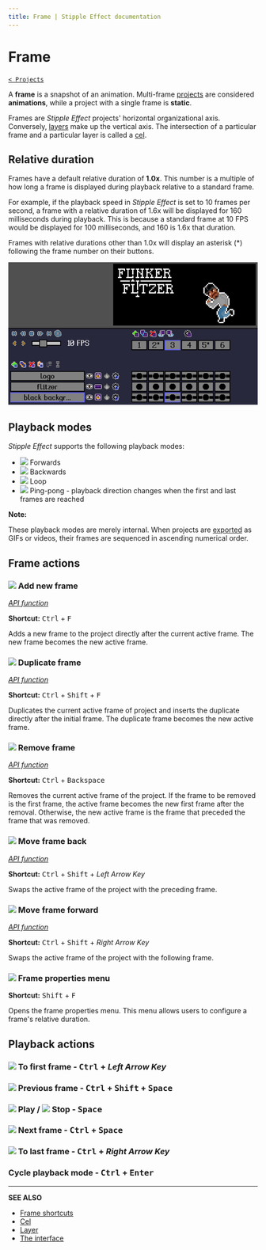 ```yaml
---
title: Frame | Stipple Effect documentation
---
```


# Frame

[`< Projects`](./project.md)

A **frame** is a snapshot of an animation. Multi-frame [projects](./project.md) are considered **animations**, while a project with a single frame is **static**.

Frames are *Stipple Effect* projects' horizontal organizational axis. Conversely, [layers](./layer.md) make up the vertical axis. The intersection of a particular frame and a particular layer is called a [cel](./cel.md).

## Relative duration

Frames have a default relative duration of **1.0x**. This number is a multiple of how long a frame is displayed during playback relative to a standard frame.

For example, if the playback speed in *Stipple Effect* is set to 10 frames per second, a frame with a relative duration of 1.6x will be displayed for 160 milliseconds during playback. This is because a standard frame at 10 FPS would be displayed for 100 milliseconds, and 160 is 1.6x that duration.

Frames with relative durations other than 1.0x will display an asterisk (*) following the frame number on their buttons.

![](./assets/graphics/relative-duration.gif)

## Playback modes

*Stipple Effect* supports the following playback modes:
* ![](https://raw.githubusercontent.com/jbunke/stipple-effect/master/res/icons/forwards.png) Forwards
* ![](https://raw.githubusercontent.com/jbunke/stipple-effect/master/res/icons/backwards.png) Backwards
* ![](https://raw.githubusercontent.com/jbunke/stipple-effect/master/res/icons/loop.png) Loop
* ![](https://raw.githubusercontent.com/jbunke/stipple-effect/master/res/icons/pong.png) Ping-pong - playback direction changes when the first and last frames are reached

**Note:**

These playback modes are merely internal. When projects are [exported](./save.md) as GIFs or videos, their frames are sequenced in ascending numerical order.

## Frame actions

### ![](https://raw.githubusercontent.com/jbunke/stipple-effect/master/res/icons/new_frame.png) Add new frame

[*API function*](../api/project.md#add_frame)

**Shortcut:** <kbd>Ctrl</kbd> + <kbd>F</kbd>

Adds a new frame to the project directly after the current active frame. The new frame becomes the new active frame.

### ![](https://raw.githubusercontent.com/jbunke/stipple-effect/master/res/icons/duplicate_frame.png) Duplicate frame

[*API function*](../api/project.md#duplicate_frame)

**Shortcut:** <kbd>Ctrl</kbd> + <kbd>Shift</kbd> + <kbd>F</kbd>

Duplicates the current active frame of project and inserts the duplicate directly after the initial frame. The duplicate frame becomes the new active frame.

### ![](https://raw.githubusercontent.com/jbunke/stipple-effect/master/res/icons/remove_frame.png) Remove frame

[*API function*](../api/project.md#remove_frame)

**Shortcut:** <kbd>Ctrl</kbd> + <kbd>Backspace</kbd>

Removes the current active frame of the project. If the frame to be removed is the first frame, the active frame becomes the new first frame after the removal. Otherwise, the new active frame is the frame that preceded the frame that was removed.

### ![](https://raw.githubusercontent.com/jbunke/stipple-effect/master/res/icons/move_frame_back.png) Move frame back

[*API function*](../api/project.md#move_frame_back)

**Shortcut:** <kbd>Ctrl</kbd> + <kbd>Shift</kbd> + *Left Arrow Key*

Swaps the active frame of the project with the preceding frame.

### ![](https://raw.githubusercontent.com/jbunke/stipple-effect/master/res/icons/move_frame_forward.png) Move frame forward

[*API function*](../api/project.md#move_frame_forward)

**Shortcut:** <kbd>Ctrl</kbd> + <kbd>Shift</kbd> + *Right Arrow Key*

Swaps the active frame of the project with the following frame.

### ![](https://raw.githubusercontent.com/jbunke/stipple-effect/master/res/icons/frame_properties.png) Frame properties menu

**Shortcut:** <kbd>Shift</kbd> + <kbd>F</kbd>

Opens the frame properties menu. This menu allows users to configure a frame's relative duration.

## Playback actions

### ![](https://raw.githubusercontent.com/jbunke/stipple-effect/master/res/icons/to_first_frame.png) To first frame - <kbd>Ctrl</kbd> + *Left Arrow Key*

### ![](https://raw.githubusercontent.com/jbunke/stipple-effect/master/res/icons/previous.png) Previous frame - <kbd>Ctrl</kbd> + <kbd>Shift</kbd> + <kbd>Space</kbd>

### ![](https://raw.githubusercontent.com/jbunke/stipple-effect/master/res/icons/play.png) Play / ![](https://raw.githubusercontent.com/jbunke/stipple-effect/master/res/icons/stop.png) Stop - <kbd>Space</kbd>

### ![](https://raw.githubusercontent.com/jbunke/stipple-effect/master/res/icons/next.png) Next frame - <kbd>Ctrl</kbd> + <kbd>Space</kbd>

### ![](https://raw.githubusercontent.com/jbunke/stipple-effect/master/res/icons/to_last_frame.png) To last frame - <kbd>Ctrl</kbd> + *Right Arrow Key*

### Cycle playback mode - <kbd>Ctrl</kbd> + <kbd>Enter</kbd>

---

**SEE ALSO**

* [Frame shortcuts](./shortcuts.md#frames)
* [Cel](./cel.md)
* [Layer](./layer.md)
* [The interface](./interface.md)
